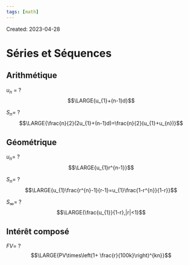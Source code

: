 ```yaml
---
tags: [math] 
---
```

Created: 2023-04-28

# Séries et Séquences
## Arithmétique
$u_{n}$ =
?
$$\LARGE{u_{1}+(n-1)d}$$
<!--SR:!2025-02-12,397,250-->

$S_n$=
?
$$\LARGE{\frac{n}{2}(2u_{1}+(n-1)d)=\frac{n}{2}(u_{1}+u_{n})}$$
<!--SR:!2024-10-21,327,250-->

## Géométrique
$u_{n}$=
?
$$\LARGE{u_{1}r^{n-1}}$$
<!--SR:!2024-09-05,299,250-->

$S_{n}$=
?
$$\LARGE{u_{1}\frac{r^{n}-1}{r-1}=u_{1}\frac{1-r^{n}}{1-r}}$$
<!--SR:!2024-04-28,85,230-->

$S_{\infty}$=
?
$$\LARGE{\frac{u_{1}}{1-r},|r|<1}$$
<!--SR:!2025-04-16,408,230-->

## Intérêt composé
$FV$=
?
$$\LARGE{PV\times\left(1+ \frac{r}{100k}\right)^{kn}}$$
<!--SR:!2024-08-24,167,230-->